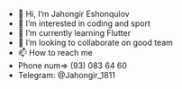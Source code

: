 - 👋 Hi, I’m Jahongir Eshonqulov
- 👀 I’m interested in coding and sport
- 🌱 I’m currently learning Flutter
- 💞️ I’m looking to collaborate on good team 
- 📫 How to reach me
- Phone num=> (93) 083 64 60
- Telegram: @Jahongir_1811
  

<!---
Jahongir0203/Jahongir0203 is a ✨ special ✨ repository because its `README.md` (this file) appears on your GitHub profile.
You can click the Preview link to take a look at your changes.
--->
